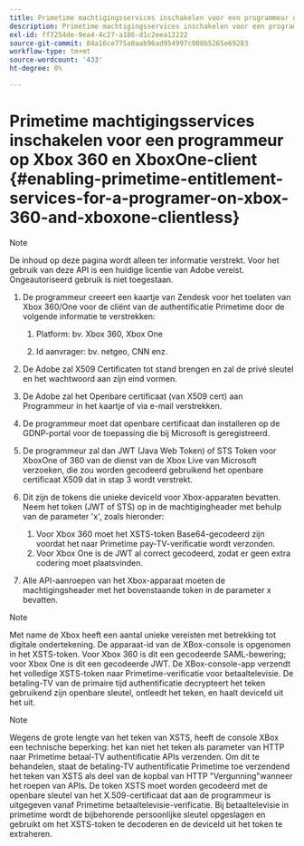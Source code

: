 ```yaml
---
title: Primetime machtigingsservices inschakelen voor een programmeur op Xbox 360 en XboxOne-client
description: Primetime machtigingsservices inschakelen voor een programmeur op Xbox 360 en XboxOne-client
exl-id: ff7254de-9ea4-4c27-a186-d1c2eea12222
source-git-commit: 84a16ce775a0aab96ad954997c008b5265e69283
workflow-type: tm+mt
source-wordcount: '433'
ht-degree: 0%

---
```


# Primetime machtigingsservices inschakelen voor een programmeur op Xbox 360 en XboxOne-client {#enabling-primetime-entitlement-services-for-a-programer-on-xbox-360-and-xboxone-clientless}

>[!NOTE]
>
>De inhoud op deze pagina wordt alleen ter informatie verstrekt. Voor het gebruik van deze API is een huidige licentie van Adobe vereist. Ongeautoriseerd gebruik is niet toegestaan.




1. De programmeur creeert een kaartje van Zendesk voor het toelaten van Xbox 360/One voor de cliënt van de authentificatie Primetime door de volgende informatie te verstrekken:

   1. Platform: bv. Xbox 360, Xbox One

   1. Id aanvrager: bv. netgeo, CNN enz.

1. De Adobe zal X509 Certificaten tot stand brengen en zal de privé sleutel en het wachtwoord aan zijn eind vormen.

1. De Adobe zal het Openbare certificaat (van X509 cert) aan Programmeur in het kaartje of via e-mail verstrekken.

1. De programmeur moet dat openbare certificaat dan installeren op de GDNP-portal voor de toepassing die bij Microsoft is geregistreerd.

1. De programmeur zal dan JWT (Java Web Token) of STS Token voor XboxOne of 360 van de dienst van de Xbox Live van Microsoft verzoeken, die zou worden gecodeerd gebruikend het openbare certificaat X509 dat in stap 3 wordt verstrekt.

1. Dit zijn de tokens die unieke deviceId voor Xbox-apparaten bevatten. Neem het token (JWT of STS) op in de machtigingheader met behulp van de parameter &#39;x&#39;, zoals hieronder:

   1. Voor Xbox 360 moet het XSTS-token Base64-gecodeerd zijn voordat het naar Primetime pay-TV-verificatie wordt verzonden.
   1. Voor Xbox One is de JWT al correct gecodeerd, zodat er geen extra codering moet plaatsvinden.

1. Alle API-aanroepen van het Xbox-apparaat moeten de machtigingsheader met het bovenstaande token in de parameter x bevatten.



>[!NOTE]
>
>Met name de Xbox heeft een aantal unieke vereisten met betrekking tot digitale ondertekening. De apparaat-id van de XBox-console is opgenomen in het XSTS-token.  Voor Xbox 360 is dit een gecodeerde SAML-bewering; voor Xbox One is dit een gecodeerde JWT. De XBox-console-app verzendt het volledige XSTS-token naar Primetime-verificatie voor betaaltelevisie. De betaling-TV van de primaire tijd authentificatie decrypteert het teken gebruikend zijn openbare sleutel, ontleedt het teken, en haalt deviceId uit het uit.

>[!NOTE]
>
>Wegens de grote lengte van het teken van XSTS, heeft de console XBox een technische beperking: het kan niet het teken als parameter van HTTP naar Primetime betaal-TV authentificatie APIs verzenden. Om dit te behandelen, staat de betaling-TV authentificatie Primetime toe verzendend het teken van XSTS als deel van de kopbal van HTTP &quot;Vergunning&quot;wanneer het roepen van APIs. De token XSTS moet worden gecodeerd met de openbare sleutel van het X.509-certificaat dat aan de programmeur is uitgegeven vanaf Primetime betaaltelevisie-verificatie. Bij betaaltelevisie in primetime wordt de bijbehorende persoonlijke sleutel opgeslagen en gebruikt om het XSTS-token te decoderen en de deviceId uit het token te extraheren.

